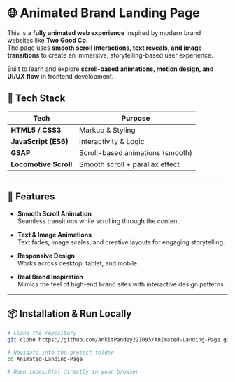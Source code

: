 # 🌐 Animated Brand Landing Page

This is a **fully animated web experience** inspired by modern brand websites like **Two Good Co.**  
The page uses **smooth scroll interactions, text reveals, and image transitions** to create an immersive, storytelling-based user experience.

Built to learn and explore **scroll-based animations, motion design, and UI/UX flow** in frontend development.

## 🚀 Tech Stack

| Tech                  | Purpose                          |
|----------------------|----------------------------------|
| **HTML5 / CSS3**      | Markup & Styling                 |
| **JavaScript (ES6)**  | Interactivity & Logic            |
| **GSAP**              | Scroll-based animations (smooth) |
| **Locomotive Scroll** | Smooth scroll + parallax effect  |

---

## 🎯 Features

- **Smooth Scroll Animation**  
  Seamless transitions while scrolling through the content.

- **Text & Image Animations**  
  Text fades, image scales, and creative layouts for engaging storytelling.

- **Responsive Design**  
  Works across desktop, tablet, and mobile.

- **Real Brand Inspiration**  
  Mimics the feel of high-end brand sites with interactive design patterns.

---

## 📦 Installation & Run Locally

```bash
# Clone the repository
git clone https://github.com/AnkitPandey221095/Animated-Landing-Page.git

# Navigate into the project folder
cd Animated-Landing-Page

# Open index.html directly in your browser
